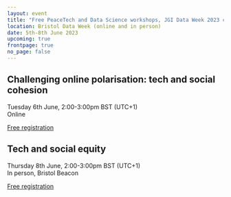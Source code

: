 ```yaml
---
layout: event
title: "Free PeaceTech and Data Science workshops, JGI Data Week 2023 conference"
location: Bristol Data Week (online and in person)
date: 5th-8th June 2023
upcoming: true
frontpage: true
no_page: false
---
```


## Challenging online polarisation: tech and social cohesion

Tuesday 6th June, 2:00-3:00pm BST (UTC+1)  
Online  

<a href="https://www.eventbrite.co.uk/e/tech-for-social-cohesion-reports-from-silicon-valley-and-israel-online-tickets-594694746997" role="button">Free registration</a>

## Tech and social equity

Thursday 8th June, 2:00-3:00pm BST (UTC+1)  
In person, Bristol Beacon  

<a href="https://www.eventbrite.co.uk/e/connect-collaborate-create-with-data-ai-pm-inclusive-data-workshop-1-tickets-623574848157" role="button">Free registration</a>
